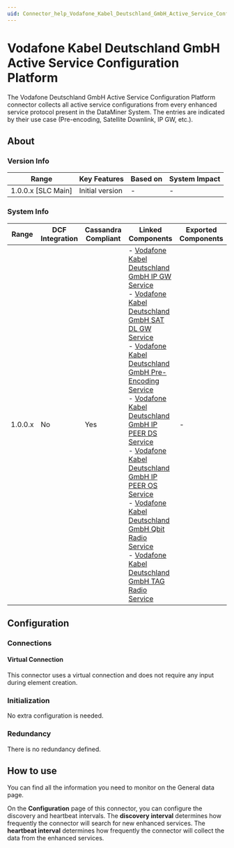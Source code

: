 ```yaml
---
uid: Connector_help_Vodafone_Kabel_Deutschland_GmbH_Active_Service_Configuration_Platform
---
```


# Vodafone Kabel Deutschland GmbH Active Service Configuration Platform

The Vodafone Deutschland GmbH Active Service Configuration Platform connector collects all active service configurations from every enhanced service protocol present in the DataMiner System. The entries are indicated by their use case (Pre-encoding, Satellite Downlink, IP GW, etc.).

## About

### Version Info

| **Range**            | **Key Features** | **Based on** | **System Impact** |
|----------------------|------------------|--------------|-------------------|
| 1.0.0.x \[SLC Main\] | Initial version  | \-           | \-                |

### System Info

| **Range** | **DCF Integration** | **Cassandra Compliant** | **Linked Components**                                                                                                                                                                                                                                                                                                                                                                                                                                                                                                                                                                                                                                                                                                                                                                                                                                                                                                                                                                              | **Exported Components** |
|-----------|---------------------|-------------------------|----------------------------------------------------------------------------------------------------------------------------------------------------------------------------------------------------------------------------------------------------------------------------------------------------------------------------------------------------------------------------------------------------------------------------------------------------------------------------------------------------------------------------------------------------------------------------------------------------------------------------------------------------------------------------------------------------------------------------------------------------------------------------------------------------------------------------------------------------------------------------------------------------------------------------------------------------------------------------------------------------|-------------------------|
| 1.0.0.x   | No                  | Yes                     | \- [Vodafone Kabel Deutschland GmbH IP GW Service](xref:Connector_help_Vodafone_Kabel_Deutschland_GmbH_IP_GW_Service) <br>- [Vodafone Kabel Deutschland GmbH SAT DL GW Service](xref:Connector_help_Vodafone_Kabel_Deutschland_GmbH_SAT_DL_Service) <br>- [Vodafone Kabel Deutschland GmbH Pre-Encoding Service](xref:Connector_help_Vodafone_Kabel_Deutschland_GmbH_Pre-Encoding_Service) <br>- [Vodafone Kabel Deutschland GmbH IP PEER DS Service](xref:Connector_help_Vodafone_Kabel_Deutschland_GmbH_IP_PEER_DS_Service) <br>- [Vodafone Kabel Deutschland GmbH IP PEER OS Service](xref:Connector_help_Vodafone_Kabel_Deutschland_GmbH_IP_PEER_OS_Service) <br>- [Vodafone Kabel Deutschland GmbH Qbit Radio Service](xref:Connector_help_Vodafone_Kabel_Deutschland_GmbH_Qbit_Radio_Service) <br>- [Vodafone Kabel Deutschland GmbH TAG Radio Service](xref:Connector_help_Vodafone_Kabel_Deutschland_GmbH_TAG_Radio_Service) | \-                      |

## Configuration

### Connections

#### Virtual Connection

This connector uses a virtual connection and does not require any input during element creation.

### Initialization

No extra configuration is needed.

### Redundancy

There is no redundancy defined.

## How to use

You can find all the information you need to monitor on the General data page.

On the **Configuration** page of this connector, you can configure the discovery and heartbeat intervals. The **discovery interval** determines how frequently the connector will search for new enhanced services. The **heartbeat interval** determines how frequently the connector will collect the data from the enhanced services.
